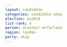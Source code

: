 ```yaml
---
layout: candidate
categories: candidate ukip
election: eu2014
list-rank: 4
person: alastair-mcfarlane
region: london
party: ukip
---
```

